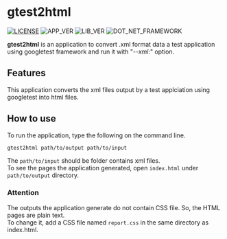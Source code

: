 # gtest2html

[![LICENSE](https://img.shields.io/badge/License-MIT-brightfreen.svg)](https://spdx.org/licenses/MIT)
![APP_VER](https://img.shields.io/badge/gtest2html-v1.1.1-%230067C5)
![LIB_VER](https://img.shields.io/badge/libgtest2html-v0.1.2-%230067C5)
![DOT_NET_FRAMEWORK](https://img.shields.io/badge/Framework-4.7-a?style=flat&logo=.NET)

**gtest2html** is an application to convert .xml format data a test application using googletest framework and run it with "_--xml:_" option.

## Features

This application converts the xml files output by a test applciation using googletest into html files.

## How to use

To run the application, type the following on the command line.

``
gtest2html path/to/output path/to/input
``

The `path/to/input` should be folder contains xml files.  
To see the pages the application generated, open `index.html` under `path/to/output` directory.

### Attention

The outputs the application generate do not contain CSS file. So, the HTML pages are plain text.  
To change it, add a CSS file named `report.css` in the same directory as index.html. 

